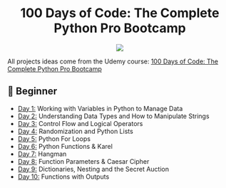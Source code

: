 <h1 align="center">100 Days of Code: The Complete Python Pro Bootcamp</h1>

<p align="center">
  <img src="https://github.com/jolynutella/100-days-of-Python-and-Docker/assets/49729426/40de58d5-1e80-441e-8773-a0d3d045ff24">
</p>

All projects ideas come from the Udemy course: [100 Days of Code: The Complete Python Pro Bootcamp](https://www.udemy.com/course/100-days-of-code/)

## 🔰 Beginner 
- [Day 1:](https://github.com/jolynutella/100-days-of-Python-and-Docker/tree/main/Day-1) Working with Variables in Python to Manage Data
- [Day 2:](https://github.com/jolynutella/100-days-of-Python-and-Docker/tree/main/Day-2) Understanding Data Types and How to Manipulate Strings
- [Day 3:](https://github.com/jolynutella/100-days-of-Python-and-Docker/tree/main/Day-3) Control Flow and Logical Operators
- [Day 4:](https://github.com/jolynutella/100-days-of-Python-and-Docker/tree/main/Day-4) Randomization and Python Lists
- [Day 5:](https://github.com/jolynutella/100-days-of-Python-and-Docker/tree/main/Day-5) Python For Loops
- [Day 6:](https://github.com/jolynutella/100-days-of-Python-and-Docker/tree/main/Day-6) Python Functions & Karel
- [Day 7:](https://github.com/jolynutella/100-days-of-Python-and-Docker/tree/main/Day-7) Hangman
- [Day 8:](https://github.com/jolynutella/100-days-of-Python-and-Docker/tree/main/Day-8) Function Parameters & Caesar Cipher
- [Day 9:](https://github.com/jolynutella/100-days-of-Python-and-Docker/tree/main/Day-9) Dictionaries, Nesting and the Secret Auction
- [Day 10:](https://github.com/jolynutella/100-days-of-Python-and-Docker/tree/main/Day-10) Functions with Outputs